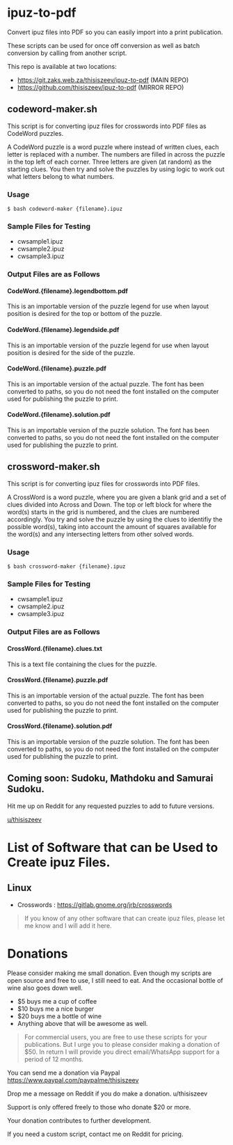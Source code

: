 # ipuz-to-pdf

Convert ipuz files into PDF so you can easily import into a print publication.

These scripts can be used for once off conversion as well as batch conversion by calling from another script.

This repo is available at two locations:

- https://git.zaks.web.za/thisiszeev/ipuz-to-pdf (MAIN REPO)
- https://github.com/thisiszeev/ipuz-to-pdf (MIRROR REPO)

## codeword-maker.sh

This script is for converting ipuz files for crosswords into PDF files as CodeWord puzzles.

A CodeWord puzzle is a word puzzle where instead of written clues, each letter is replaced with a number. The numbers are filled in across the puzzle in the top left of each corner. Three letters are given (at random) as the starting clues. You then try and solve the puzzles by using logic to work out what letters belong to what numbers.

### Usage

```
$ bash codeword-maker {filename}.ipuz
```

### Sample Files for Testing

- cwsample1.ipuz
- cwsample2.ipuz
- cwsample3.ipuz

### Output Files are as Follows

#### CodeWord.{filename}.legendbottom.pdf

This is an importable version of the puzzle legend for use when layout position is desired for the top or bottom of the puzzle.

#### CodeWord.{filename}.legendside.pdf

This is an importable version of the puzzle legend for use when layout position is desired for the side of the puzzle.

#### CodeWord.{filename}.puzzle.pdf

This is an importable version of the actual puzzle. The font has been converted to paths, so you do not need the font installed on the computer used for publishing the puzzle to print.

#### CodeWord.{filename}.solution.pdf

This is an importable version of the puzzle solution. The font has been converted to paths, so you do not need the font installed on the computer used for publishing the puzzle to print.

## crossword-maker.sh

This script is for converting ipuz files for crosswords into PDF files.

A CrossWord is a word puzzle, where you are given a blank grid and a set of clues divided into Across and Down. The top or left block for where the word(s) starts in the grid is numbered, and the clues are numbered accordingly. You try and solve the puzzle by using the clues to identifiy the possible word(s), taking into account the amount of squares available for the word(s) and any intersecting letters from other solved words.

### Usage

```
$ bash crossword-maker {filename}.ipuz
```

### Sample Files for Testing

- cwsample1.ipuz
- cwsample2.ipuz
- cwsample3.ipuz

### Output Files are as Follows

#### CrossWord.{filename}.clues.txt

This is a text file containing the clues for the puzzle.

#### CrossWord.{filename}.puzzle.pdf

This is an importable version of the actual puzzle. The font has been converted to paths, so you do not need the font installed on the computer used for publishing the puzzle to print.

#### CrossWord.{filename}.solution.pdf

This is an importable version of the puzzle solution. The font has been converted to paths, so you do not need the font installed on the computer used for publishing the puzzle to print.

## Coming soon: Sudoku, Mathdoku and Samurai Sudoku.

Hit me up on Reddit for any requested puzzles to add to future versions.

[u/thisiszeev](https://reddit.com/u/thisiszeev)

# List of Software that can be Used to Create ipuz Files.

## Linux

- Crosswords : https://gitlab.gnome.org/jrb/crosswords

> If you know of any other software that can create ipuz files, please let me know and I will add it here.

# Donations

Please consider making me small donation. Even though my scripts are open source and free to use, I still need to eat. And the occasional bottle of wine also goes down well.

- $5 buys me a cup of coffee
- $10 buys me a nice burger
- $20 buys me a bottle of wine
- Anything above that will be awesome as well.

> For commercial users, you are free to use these scripts for your publications. But I urge you to please consider making a donation of $50. In return I will provide you direct email/WhatsApp support for a period of 12 months.

You can send me a donation via Paypal https://www.paypal.com/paypalme/thisiszeev

Drop me a message on Reddit if you do make a donation. u/thisiszeev

Support is only offered freely to those who donate $20 or more.

Your donation contributes to further development.

If you need a custom script, contact me on Reddit for pricing.
